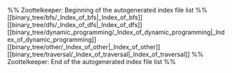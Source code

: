 %% Zoottelkeeper: Beginning of the autogenerated index file list  %%
 [[binary_tree/bfs/_Index_of_bfs|_Index_of_bfs]]
 [[binary_tree/dfs/_Index_of_dfs|_Index_of_dfs]]
 [[binary_tree/dynamic_programming/_Index_of_dynamic_programming|_Index_of_dynamic_programming]]
 [[binary_tree/other/_Index_of_other|_Index_of_other]]
 [[binary_tree/traversal/_Index_of_traversal|_Index_of_traversal]]
%% Zoottelkeeper: End of the autogenerated index file list  %%
